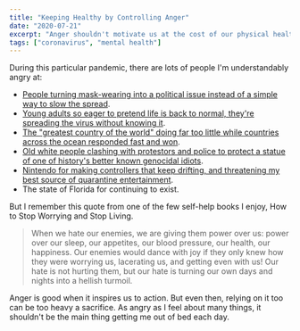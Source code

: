 ```yaml
---
title: "Keeping Healthy by Controlling Anger"
date: "2020-07-21"
excerpt: "Anger shouldn't motivate us at the cost of our physical health, even amid injustice in a pandemic."
tags: ["coronavirus", "mental health"]
---
```


During this particular pandemic, there are lots of people I'm understandably angry at:

* [People turning mask-wearing into a political issue instead of a simple way to slow the spread](https://www.nbcnews.com/health/health-news/wearing-mask-has-become-politicized-science-says-it-shouldn-t-n1232604).
* [Young adults so eager to pretend life is back to normal, they're spreading the virus without knowing it](https://www.webmd.com/lung/news/20200624/covid-surges-among-young-adults).
* [The "greatest country of the world" doing far too little while countries across the ocean responded fast and won](https://www.bbc.com/news/world-asia-52961539).
* [Old white people clashing with protestors and police to protect a statue of one of history's better known genocidal idiots](https://www.courant.com/breaking-news/hc-br-new-haven-christopher-columbus-statue-removal-20200624-sdl6dbsbgjc2pa4uz2vewt3fbe-story.html).
* [Nintendo for making controllers that keep drifting, and threatening my best source of quarantine entertainment](https://www.nintendolife.com/news/2020/06/guide_how_to_fix_a_drifting_nintendo_switch_joy-con_analog_stick).
* The state of Florida for continuing to exist.

But I remember this quote from one of the few self-help books I enjoy, How to Stop Worrying and Stop Living.

> When we hate our enemies, we are giving them power over us: power over our sleep, our appetites, our blood pressure, our health, our happiness. Our enemies would dance with joy if they only knew how they were worrying us, lacerating us, and getting even with us! Our hate is not hurting them, but our hate is turning our own days and nights into a hellish turmoil.

Anger is good when it inspires us to action. But even then, relying on it too can be too heavy a sacrifice. As angry as I feel about many things, it shouldn't be the main thing getting me out of bed each day.
